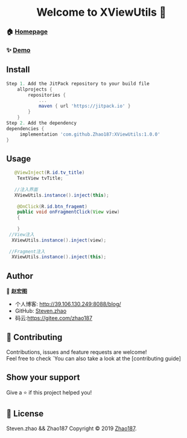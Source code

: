 
<h1 align="center">Welcome to XViewUtils 👋</h1>

### 🏠 [Homepage](https://jitpack.io/#Zhao187/XViewUtils/1.0.0)
### ✨ [Demo](https://github.com/Zhao187/XViewUtils/)
## Install

```groovy
Step 1. Add the JitPack repository to your build file
	allprojects {
		repositories {
			...
			maven { url 'https://jitpack.io' }
		}
	}
Step 2. Add the dependency
dependencies {
	 implementation 'com.github.Zhao187:XViewUtils:1.0.0'
}
```
## Usage

```java
   @ViewInject(R.id.tv_title)
    TextView tvTitle;
    
   //注入界面
   XViewUtils.instance().inject(this);
   
    @OnClick(R.id.btn_fragemt)
    public void onFragmentClick(View view)
    {
      
    }
 //View注入
  XViewUtils.instance().inject(view);
  
 //Fragment注入
  XViewUtils.instance().inject(this);
```


## Author

👤 **赵宏图**

* 个人博客: http://39.106.130.249:8088/blog/
* GitHub: [Steven.zhao](https://github.com/Zhao187)
* 码云:https://gitee.com/zhao187

## 🤝 Contributing

Contributions, issues and feature requests are welcome!<br />Feel free to check `You can also take a look at the [contributing guide]

## Show your support

Give a ⭐️ if this project helped you!


## 📝 License

Steven.zhao && Zhao187
Copyright © 2019 [Zhao187](https://github.com/Zhao187).<br />

